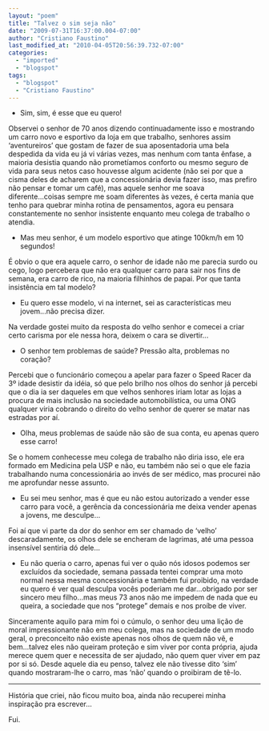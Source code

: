```yaml
---
layout: "poem"
title: "Talvez o sim seja não"
date: "2009-07-31T16:37:00.004-07:00"
author: "Cristiano Faustino"
last_modified_at: "2010-04-05T20:56:39.732-07:00"
categories:
  - "imported"
  - "blogspot"
tags:
  - "blogspot"
  - "Cristiano Faustino"
---
```


- Sim, sim, é esse que eu quero!

Observei o senhor de 70 anos dizendo continuadamente isso e mostrando um carro novo e esportivo da loja em que trabalho, senhores assim ‘aventureiros’ que gostam de fazer de sua aposentadoria uma bela despedida da vida eu já vi várias vezes, mas nenhum com tanta ênfase, a maioria desistia quando não prometíamos conforto ou mesmo seguro de vida para seus netos caso houvesse algum acidente (não sei por que a cisma deles de acharem que a concessionária devia fazer isso, mas prefiro não pensar e tomar um café), mas aquele senhor me soava diferente...coisas sempre me soam diferentes às vezes, é certa mania que tenho para quebrar minha rotina de pensamentos, agora eu pensara constantemente no senhor insistente enquanto meu colega de trabalho o atendia.

- Mas meu senhor, é um modelo esportivo que atinge 100km/h em 10 segundos!

É obvio o que era aquele carro, o senhor de idade não me parecia surdo ou cego, logo percebera que não era qualquer carro para sair nos fins de semana, era carro de rico, na maioria filhinhos de papai. Por que tanta insistência em tal modelo?

- Eu quero esse modelo, vi na internet, sei as características meu jovem...não precisa dizer.

Na verdade gostei muito da resposta do velho senhor e comecei a criar certo carisma por ele nessa hora, deixem o cara se divertir...

- O senhor tem problemas de saúde? Pressão alta, problemas no coração?

Percebi que o funcionário começou a apelar para fazer o Speed Racer da 3º idade desistir da idéia, só que pelo brilho nos olhos do senhor já percebi que o dia ia ser daqueles em que velhos senhores iriam lotar as lojas a procura de mais inclusão na sociedade automobilística, ou uma ONG qualquer viria cobrando o direito do velho senhor de querer se matar nas estradas por aí.

- Olha, meus problemas de saúde não são de sua conta, eu apenas quero esse carro!

Se o homem conhecesse meu colega de trabalho não diria isso, ele era formado em Medicina pela USP e não, eu também não sei o que ele fazia trabalhando numa concessionária ao invés de ser médico, mas procurei não me aprofundar nesse assunto.

- Eu sei meu senhor, mas é que eu não estou autorizado a vender esse carro para você, a gerência da concessionária me deixa vender apenas a jovens, me desculpe...

Foi aí que vi parte da dor do senhor em ser chamado de ‘velho’ descaradamente, os olhos dele se encheram de lagrimas, até uma pessoa insensível sentiria dó dele...

- Eu não queria o carro, apenas fui ver o quão nós idosos podemos ser excluídos da sociedade, semana passada tentei comprar uma moto normal nessa mesma concessionária e também fui proibido, na verdade eu quero é ver qual desculpa vocês poderiam me dar...obrigado por ser sincero meu filho...mas meus 73 anos não me impedem de nada que eu queira, a sociedade que nos “protege” demais e nos proíbe de viver.

Sinceramente aquilo para mim foi o cúmulo, o senhor deu uma lição de moral impressionante não em meu colega, mas na sociedade de um modo geral, o preconceito não existe apenas nos olhos de quem não vê, e bem...talvez eles não queiram proteção e sim viver por conta própria, ajuda merece quem quer e necessita de ser ajudado, não quem quer viver em paz por si só. Desde aquele dia eu penso, talvez ele não tivesse dito ‘sim’ quando mostraram-lhe o carro, mas ‘não’ quando o proibiram de tê-lo.

-----

História que criei, não ficou muito boa, ainda não recuperei minha inspiração pra escrever...

Fui.